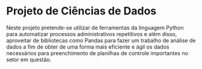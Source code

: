 # Projeto de Ciências de Dados

Neste projeto pretende-se utilizar de ferramentas da linguagem Python para automatizar processos administrativos repetitivos e além disso, aproveitar de bibliotecas como Pandas para fazer um trabalho de análise de dados a fim de obter de uma forma mais eficiente e ágil os dados necessários para preenchimento de planilhas de controle importantes no setor em questão.
